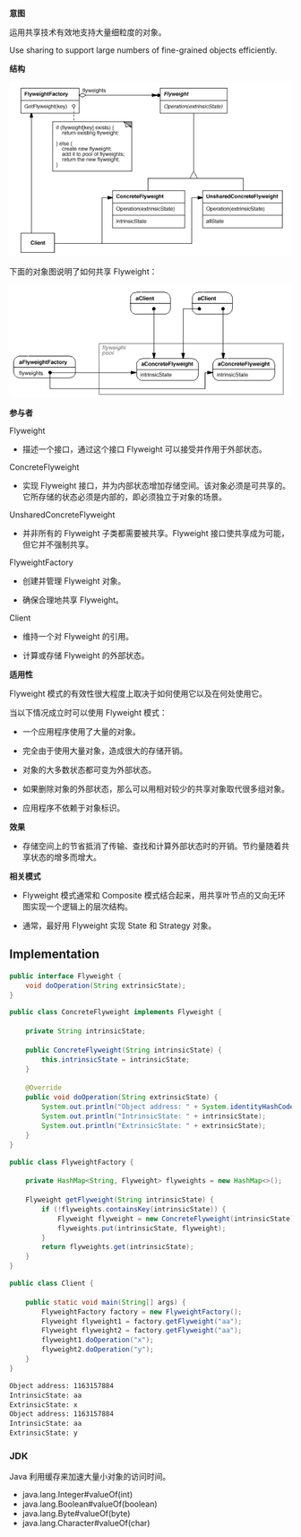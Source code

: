 **意图**

运用共享技术有效地支持大量细粒度的对象。

Use sharing to support large numbers of fine-grained objects efficiently.

**结构**

![135082566859.png](media/322c8a847832fc5d2385537079343d7c.png)

下面的对象图说明了如何共享 Flyweight：

![135430847118.png](media/eaa51861819d82c88eaf50c6924776a9.png)

**参与者**

Flyweight

-   描述一个接口，通过这个接口 Flyweight 可以接受并作用于外部状态。

ConcreteFlyweight

-   实现 Flyweight
    接口，并为内部状态增加存储空间。该对象必须是可共享的。它所存储的状态必须是内部的，即必须独立于对象的场景。

UnsharedConcreteFlyweight

-   并非所有的 Flyweight 子类都需要被共享。Flyweight
    接口使共享成为可能，但它并不强制共享。

FlyweightFactory

-   创建并管理 Flyweight 对象。

-   确保合理地共享 Flyweight。

Client

-   维持一个对 Flyweight 的引用。

-   计算或存储 Flyweight 的外部状态。

**适用性**

Flyweight 模式的有效性很大程度上取决于如何使用它以及在何处使用它。

当以下情况成立时可以使用 Flyweight 模式：

-   一个应用程序使用了大量的对象。

-   完全由于使用大量对象，造成很大的存储开销。

-   对象的大多数状态都可变为外部状态。

-   如果删除对象的外部状态，那么可以用相对较少的共享对象取代很多组对象。

-   应用程序不依赖于对象标识。

**效果**

-   存储空间上的节省抵消了传输、查找和计算外部状态时的开销。节约量随着共享状态的增多而增大。

**相关模式**

-   Flyweight 模式通常和 Composite
    模式结合起来，用共享叶节点的又向无环图实现一个逻辑上的层次结构。

-   通常，最好用 Flyweight 实现 State 和 Strategy 对象。


## Implementation

```java
public interface Flyweight {
    void doOperation(String extrinsicState);
}
```

```java
public class ConcreteFlyweight implements Flyweight {

    private String intrinsicState;

    public ConcreteFlyweight(String intrinsicState) {
        this.intrinsicState = intrinsicState;
    }

    @Override
    public void doOperation(String extrinsicState) {
        System.out.println("Object address: " + System.identityHashCode(this));
        System.out.println("IntrinsicState: " + intrinsicState);
        System.out.println("ExtrinsicState: " + extrinsicState);
    }
}
```

```java
public class FlyweightFactory {

    private HashMap<String, Flyweight> flyweights = new HashMap<>();

    Flyweight getFlyweight(String intrinsicState) {
        if (!flyweights.containsKey(intrinsicState)) {
            Flyweight flyweight = new ConcreteFlyweight(intrinsicState);
            flyweights.put(intrinsicState, flyweight);
        }
        return flyweights.get(intrinsicState);
    }
}
```

```java
public class Client {

    public static void main(String[] args) {
        FlyweightFactory factory = new FlyweightFactory();
        Flyweight flyweight1 = factory.getFlyweight("aa");
        Flyweight flyweight2 = factory.getFlyweight("aa");
        flyweight1.doOperation("x");
        flyweight2.doOperation("y");
    }
}
```

```html
Object address: 1163157884
IntrinsicState: aa
ExtrinsicState: x
Object address: 1163157884
IntrinsicState: aa
ExtrinsicState: y
```

### JDK

Java 利用缓存来加速大量小对象的访问时间。

- java.lang.Integer#valueOf(int)
- java.lang.Boolean#valueOf(boolean)
- java.lang.Byte#valueOf(byte)
- java.lang.Character#valueOf(char)
